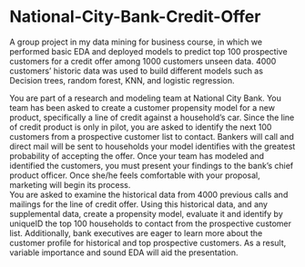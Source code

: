 # National-City-Bank-Credit-Offer
A group project in my data mining for business course, in which we performed basic EDA and deployed models to predict top 100 prospective customers for a credit offer among 1000 customers unseen data. 4000 customers’ historic data was used to build different models such as Decision trees, random forest, KNN, and logistic regression.

You are part of a research and modeling team at National City Bank.  You team has been asked to create a customer propensity model for a new product, specifically a line of credit against a household’s car. Since the line of credit product is only in pilot, you are asked to identify the next 100 customers from a prospective customer list to contact.  Bankers will call and direct mail will be sent to households your model identifies with the greatest probability of accepting the offer.  Once your team has modeled and identified the customers, you must present your findings to the bank’s chief product officer.  Once she/he feels comfortable with your proposal, marketing will begin its process.  
You are asked to examine the historical data from 4000 previous calls and mailings for the line of credit offer.  Using this historical data, and any supplemental data, create a propensity model, evaluate it and identify by uniqueID the top 100 households to contact from the prospective customer list.  Additionally, bank executives are eager to learn more about the customer profile for historical and top prospective customers.  As a result, variable importance and sound EDA will aid the presentation.  
